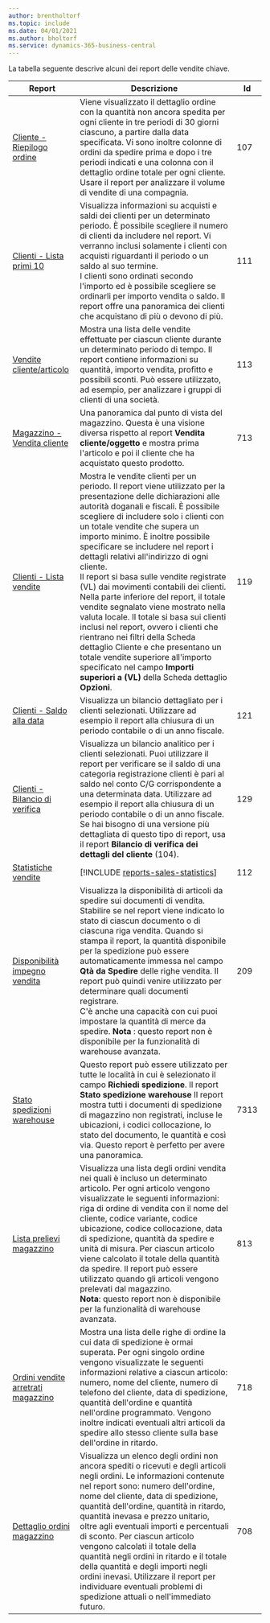 ```yaml
---
author: brentholtorf
ms.topic: include
ms.date: 04/01/2021
ms.author: bholtorf
ms.service: dynamics-365-business-central
---
```


La tabella seguente descrive alcuni dei report delle vendite chiave.

| Report | Descrizione | Id | 
|---------|---------|---------|
|[Cliente - Riepilogo ordine](https://businesscentral.dynamics.com?report=107)| Viene visualizzato il dettaglio ordine con la quantità non ancora spedita per ogni cliente in tre periodi di 30 giorni ciascuno, a partire dalla data specificata. Vi sono inoltre colonne di ordini da spedire prima e dopo i tre periodi indicati e una colonna con il dettaglio ordine totale per ogni cliente. Usare il report per analizzare il volume di vendite di una compagnia. |107|
|[Clienti - Lista primi 10](https://businesscentral.dynamics.com?report=111)| Visualizza informazioni su acquisti e saldi dei clienti per un determinato periodo. È possibile scegliere il numero di clienti da includere nel report. Vi verranno inclusi solamente i clienti con acquisti riguardanti il periodo o un saldo al suo termine.<br>I clienti sono ordinati secondo l'importo ed è possibile scegliere se ordinarli per importo vendita o saldo. Il report offre una panoramica dei clienti che acquistano di più o devono di più.|111|
|[Vendite cliente/articolo](https://businesscentral.dynamics.com?report=113)|Mostra una lista delle vendite effettuate per ciascun cliente durante un determinato periodo di tempo. Il report contiene informazioni su quantità, importo vendita, profitto e possibili sconti. Può essere utilizzato, ad esempio, per analizzare i gruppi di clienti di una società.|113|
|[Magazzino - Vendita cliente](https://businesscentral.dynamics.com?report=713)|Una panoramica dal punto di vista del magazzino. Questa è una visione diversa rispetto al report **Vendita cliente/oggetto** e mostra prima l'articolo e poi il cliente che ha acquistato questo prodotto.|713|
|[Clienti - Lista vendite](https://businesscentral.dynamics.com?report=119)|Mostra le vendite clienti per un periodo. Il report viene utilizzato per la presentazione delle dichiarazioni alle autorità doganali e fiscali. È possibile scegliere di includere solo i clienti con un totale vendite che supera un importo minimo. È inoltre possibile specificare se includere nel report i dettagli relativi all'indirizzo di ogni cliente.<br>Il report si basa sulle vendite registrate (VL) dai movimenti contabili dei clienti. Nella parte inferiore del report, il totale vendite segnalato viene mostrato nella valuta locale. Il totale si basa sui clienti inclusi nel report, ovvero i clienti che rientrano nei filtri della Scheda dettaglio Cliente e che presentano un totale vendite superiore all'importo specificato nel campo **Importi superiori a (VL)** della Scheda dettaglio **Opzioni**.|119|
|[Clienti - Saldo alla data](https://businesscentral.dynamics.com?report=121)|Visualizza un bilancio dettagliato per i clienti selezionati. Utilizzare ad esempio il report alla chiusura di un periodo contabile o di un anno fiscale.|121|
|[Clienti - Bilancio di verifica](https://businesscentral.dynamics.com?report=129)|Visualizza un bilancio analitico per i clienti selezionati. Puoi utilizzare il report per verificare se il saldo di una categoria registrazione clienti è pari al saldo nel conto C/G corrispondente a una determinata data. Utilizzare ad esempio il report alla chiusura di un periodo contabile o di un anno fiscale. Se hai bisogno di una versione più dettagliata di questo tipo di report, usa il report **Bilancio di verifica dei dettagli del cliente** (104).| 129 |
|[Statistiche vendite](https://businesscentral.dynamics.com?report=112)|[!INCLUDE [reports-sales-statistics](reports-sales-statistics.md)] | 112|
|[Disponibilità impegno vendita](https://businesscentral.dynamics.com?report=209)|Visualizza la disponibilità di articoli da spedire sui documenti di vendita. Stabilire se nel report viene indicato lo stato di ciascun documento o di ciascuna riga vendita. Quando si stampa il report, la quantità disponibile per la spedizione può essere automaticamente immessa nel campo **Qtà da Spedire** delle righe vendita. Il report può quindi venire utilizzato per determinare quali documenti registrare.<br>C'è anche una capacità con cui puoi impostare la quantità di merce da spedire. **Nota** : questo report non è disponibile per la funzionalità di warehouse avanzata.| 209 |
|[Stato spedizioni warehouse](https://businesscentral.dynamics.com?report=7313)|Questo report può essere utilizzato per tutte le località in cui è selezionato il campo **Richiedi spedizione**. Il report **Stato spedizione warehouse** Il report mostra tutti i documenti di spedizione di magazzino non registrati, incluse le ubicazioni, i codici collocazione, lo stato del documento, le quantità e così via. Questo report è perfetto per avere una panoramica.| 7313 |
|[Lista prelievi magazzino](https://businesscentral.dynamics.com?report=813)|Visualizza una lista degli ordini vendita nei quali è incluso un determinato articolo. Per ogni articolo vengono visualizzate le seguenti informazioni: riga di ordine di vendita con il nome del cliente, codice variante, codice ubicazione, codice collocazione, data di spedizione, quantità da spedire e unità di misura. Per ciascun articolo viene calcolato il totale della quantità da spedire. Il report può essere utilizzato quando gli articoli vengono prelevati dal magazzino.<br>**Nota**: questo report non è disponibile per la funzionalità di warehouse avanzata.|813|
|[Ordini vendite arretrati magazzino](https://businesscentral.dynamics.com?report=718)|Mostra una lista delle righe di ordine la cui data di spedizione è ormai superata. Per ogni singolo ordine vengono visualizzate le seguenti informazioni relative a ciascun articolo: numero, nome del cliente, numero di telefono del cliente, data di spedizione, quantità dell'ordine e quantità nell'ordine programmato. Vengono inoltre indicati eventuali altri articoli da spedire allo stesso cliente sulla base dell'ordine in ritardo.|718|
|[Dettaglio ordini magazzino](https://businesscentral.dynamics.com?report=708)|Visualizza un elenco degli ordini non ancora spediti o ricevuti e degli articoli negli ordini. Le informazioni contenute nel report sono: numero dell'ordine, nome del cliente, data di spedizione, quantità dell'ordine, quantità in ritardo, quantità inevasa e prezzo unitario, oltre agli eventuali importi e percentuali di sconto. Per ciascun articolo vengono calcolati il totale della quantità negli ordini in ritardo e il totale della quantità e degli importi negli ordini inevasi. Utilizzare il report per individuare eventuali problemi di spedizione attuali o nell'immediato futuro.|708|